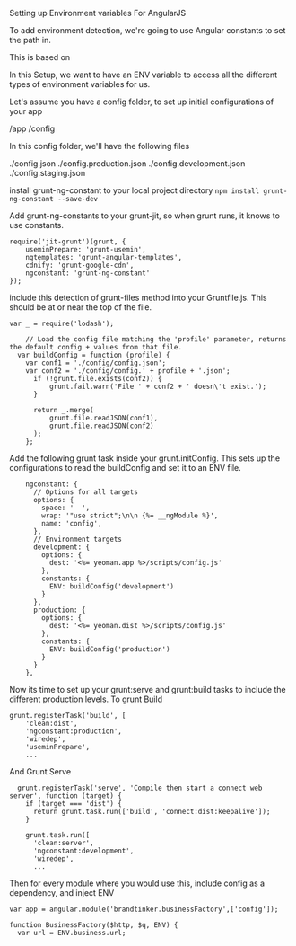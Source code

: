 Setting up Environment variables For AngularJS


To add environment detection, we're going to use Angular constants to set the path in.

This is based on 

In this Setup, we want to have an ENV variable to access all the different types of environment variables for us.


Let's assume you have a config folder, to set up initial configurations of your app


/app
/config


In this config folder, we'll have the following files


./config.json
./config.production.json
./config.development.json
./config.staging.json

install grunt-ng-constant to your local project directory
``` npm install grunt-ng-constant --save-dev ```

Add grunt-ng-constants to your grunt-jit, so when grunt runs, it knows to use constants.

```
require('jit-grunt')(grunt, {
    useminPrepare: 'grunt-usemin',
    ngtemplates: 'grunt-angular-templates',
    cdnify: 'grunt-google-cdn',
    ngconstant: 'grunt-ng-constant'
});
```
include this detection of grunt-files method into your Gruntfile.js. This should be at or near the top of the file.

```
var _ = require('lodash');

    // Load the config file matching the 'profile' parameter, returns the default config + values from that file.
  var buildConfig = function (profile) {
    var conf1 = './config/config.json';
    var conf2 = './config/config.' + profile + '.json';
      if (!grunt.file.exists(conf2)) {
          grunt.fail.warn('File ' + conf2 + ' doesn\'t exist.');
      }

      return _.merge(
          grunt.file.readJSON(conf1),
          grunt.file.readJSON(conf2)
      );
    };
```

Add the following grunt task inside your grunt.initConfig.
This sets up the configurations to read the buildConfig and set it to an ENV file.

```
    ngconstant: {
      // Options for all targets
      options: {
        space: '  ',
        wrap: '"use strict";\n\n {%= __ngModule %}',
        name: 'config',
      },
      // Environment targets
      development: {
        options: {
          dest: '<%= yeoman.app %>/scripts/config.js'
        },
        constants: {
          ENV: buildConfig('development')
        }
      },
      production: {
        options: {
          dest: '<%= yeoman.dist %>/scripts/config.js'
        },
        constants: {
          ENV: buildConfig('production')
        }
      }
    },
```

Now its time to set up your grunt:serve and grunt:build tasks to include the different production levels.
To grunt Build
```
grunt.registerTask('build', [
    'clean:dist',
    'ngconstant:production',
    'wiredep',
    'useminPrepare',
    ...
```

And Grunt Serve
```
  grunt.registerTask('serve', 'Compile then start a connect web server', function (target) {
    if (target === 'dist') {
      return grunt.task.run(['build', 'connect:dist:keepalive']);
    }

    grunt.task.run([
      'clean:server',
      'ngconstant:development',
      'wiredep',
      ...
```

Then for every module where you would use this, include config as a dependency, and inject ENV


```
var app = angular.module('brandtinker.businessFactory',['config']);

function BusinessFactory($http, $q, ENV) {
  var url = ENV.business.url;
```
